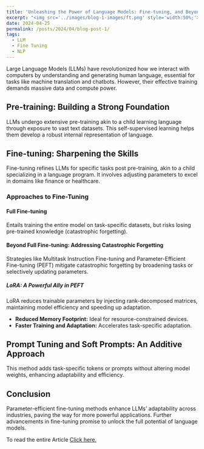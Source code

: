```yaml
---
title: 'Unleashing the Power of Language Models: Fine-tuning, and Beyond'
excerpt: "<img src='../images/blog-1-images/ft.png' style='width:50%;'>"
date: 2024-04-25
permalink: /posts/2024/04/blog-post-1/
tags:
  - LLM
  - Fine Tuning
  - NLP
---
```


Large Language Models (LLMs) have revolutionized how we interact with computers by understanding and generating human language, essential for tasks like machine translation and chatbots. However, their effective training demands massive data and compute power.

## Pre-training: Building a Strong Foundation

LLMs undergo extensive pre-training akin to a child learning language through exposure to vast text datasets. This self-supervised learning helps them develop a robust internal representation of language.

## Fine-tuning: Sharpening the Skills

Fine-tuning refines LLMs for specific tasks post pre-training, akin to a child specializing in a language program. It involves adjusting parameters to excel in domains like finance or healthcare.

### Approaches to Fine-Tuning

#### Full Fine-tuning

Entails training the entire model on task-specific datasets, but risks losing pre-trained knowledge (catastrophic forgetting).

#### Beyond Full Fine-tuning: Addressing Catastrophic Forgetting

Strategies like Multitask Instruction Fine-tuning and Parameter-Efficient Fine-tuning (PEFT) mitigate catastrophic forgetting by broadening tasks or selectively updating parameters.

##### LoRA: A Powerful Ally in PEFT

LoRA reduces trainable parameters by injecting rank-decomposed matrices, maintaining model efficiency and speeding up adaptation.

- **Reduced Memory Footprint:** Ideal for resource-constrained devices.
- **Faster Training and Adaptation:** Accelerates task-specific adaptation.

## Prompt Tuning and Soft Prompts: An Additive Approach

This method adds task-specific tokens or prompts without altering model weights, enhancing adaptability and efficiency.

## Conclusion

Parameter-efficient fine-tuning methods enhance LLMs’ adaptability across industries, paving the way for more powerful applications. Further advancements in fine-tuning promise to unlock the full potential of language models.

To read the entire Article [Click here.](https://medium.com/gopenai/unleashing-the-power-of-language-models-fine-tuning-and-beyond-b3fbf36e0cdc)
